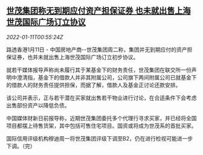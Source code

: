 <!--1641862862000-->
[世茂集团称无到期应付资产担保证券 也未就出售上海世茂国际广场订立协议](https://cn.reuters.com/article/shimao-statement-0111-tues-idCNKBS2JL028)
------

<div><i>2022-01-11T00:55:24Z</i></div><p>路透香港1月11日 - 中国房地产商--世茂集团周二称，集团并无到期应付的资产担保证券，也并未就出售上海世茂国际广场订立初步协议。</p><p>就若干媒体报导声称尚未履行其于某基金下的财务责任，世茂集团在联交所一份声明中澄清指，基金下的借款人并非其附属公司，公司旗下两间附属公司已就基金下的借款人的财务责任提供担保，而据了解，借款人及基金正讨论还款安排。</p><p>该公司并表示，正与若干潜在买家就出售若干物业进行讨论，在合适条件下会考虑出售部份资产以降低负债。</p><p>中国媒体财新日前报导称，近期世茂集团委托多个代理行寻求买家，并已经将全国项目都摆上待售货架，其中包括可售住宅项目。国资或将成为世茂系的首批买家。</p><p>国际信用评级机构穆迪周一将世茂集团评级下调至B2，仍在进行检视可能进一步下调。（完）</p>
